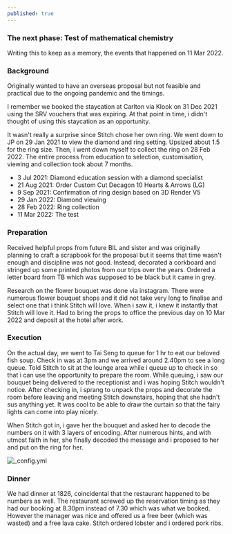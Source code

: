 ```yaml
---
published: true
---
```

### The next phase: Test of mathematical chemistry

Writing this to keep as a memory, the events that happened on 11 Mar 2022.

### Background
Originally wanted to have an overseas proposal but not feasible and practical due to the ongoing pandemic and the timings.

I remember we booked the staycation at Carlton via Klook on 31 Dec 2021 using the SRV vouchers that was expiring. At that point in time, i didn't thought of using this staycation as an opportunity.

It wasn't really a surprise since Stitch chose her own ring. We went down to JP on 29 Jan 2021 to view the diamond and ring setting. Upsized about 1.5 for the ring size. Then, i went down myself to collect the ring on 28 Feb 2022. The entire process from education to selection, customisation, viewing and collection took about 7 months.

- 3 Jul 2021: Diamond education session with a diamond specialist
- 21 Aug 2021: Order Custom Cut Decagon 10 Hearts & Arrows (LG)
- 9 Sep 2021: Confirmation of ring design based on 3D Render V5
- 29 Jan 2022: Diamond viewing
- 28 Feb 2022: Ring collection
- 11 Mar 2022: The test

### Preparation
Received helpful props from future BIL and sister and was originally planning to craft a scrapbook for the proposal but it seems that time wasn't enough and discipline was not good. Instead, decorated a corkboard and stringed up some printed photos from our trips over the years. Ordered a letter board from TB which was supposed to be black but it came in grey.

Research on the flower bouquet was done via instagram. There were numerous flower bouquet shops and it did not take very long to finalise and select one that i think Stitch will love. When i saw it, i knew it instantly that Stitch will love it. Had to bring the props to office the previous day on 10 Mar 2022 and deposit at the hotel after work.

### Execution
On the actual day, we went to Tai Seng to queue for 1 hr to eat our beloved fish soup. Check in was at 3pm and we arrived around 2.40pm to see a long queue. Told Stitch to sit at the lounge area while i queue up to check in so that i can use the opportunity to prepare the room. While queuing, i saw our bouquet being delivered to the receptionist and i was hoping Stitch wouldn't notice. After checking in, i sprang to unpack the props and decorate the room before leaving and meeting Stitch downstairs, hoping that she hadn't sus anything yet. It was cool to be able to draw the curtain so that the fairy lights can come into play nicely.

When Stitch got in, i gave her the bouquet and asked her to decode the numbers on it with 3 layers of encoding. After numerous hints, and with utmost faith in her, she finally decoded the message and i proposed to her and put on the ring for her.

![_config.yml]({{site.baseurl}}/images/periodic-table.PNG)

### Dinner
We had dinner at 1826, coincidental that the restaurant happened to be numbers as well. The restaurant screwed up the reservation timing as they had our booking at 8.30pm instead of 7.30 which was what we booked. However the manager was nice and offered us a free beer (which was wasted) and a free lava cake. Stitch ordered lobster and i ordered pork ribs.
